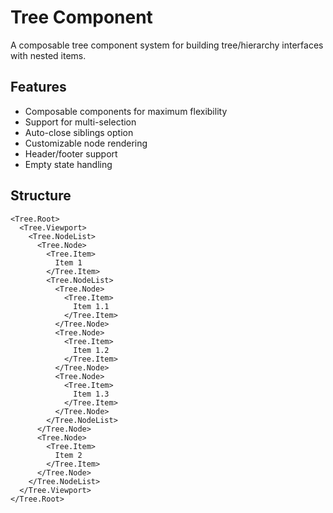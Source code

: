 # Tree Component

A composable tree component system for building tree/hierarchy interfaces with nested items.

## Features

- Composable components for maximum flexibility
- Support for multi-selection
- Auto-close siblings option
- Customizable node rendering
- Header/footer support
- Empty state handling

## Structure

```svelte
<Tree.Root>
  <Tree.Viewport>
    <Tree.NodeList>
      <Tree.Node>
        <Tree.Item>
          Item 1
        </Tree.Item>
        <Tree.NodeList>
          <Tree.Node>
            <Tree.Item>
              Item 1.1
            </Tree.Item>
          </Tree.Node>
          <Tree.Node>
            <Tree.Item>
              Item 1.2
            </Tree.Item>
          </Tree.Node>
          <Tree.Node>
            <Tree.Item>
              Item 1.3
            </Tree.Item>
          </Tree.Node>
        </Tree.NodeList>
      </Tree.Node>
      <Tree.Node>
        <Tree.Item>
          Item 2
        </Tree.Item>
      </Tree.Node>
    </Tree.NodeList>
  </Tree.Viewport>
</Tree.Root>
```
